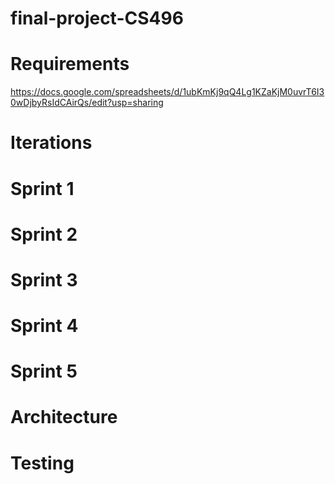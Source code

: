 # final-project-CS496

# Requirements
https://docs.google.com/spreadsheets/d/1ubKmKj9qQ4Lg1KZaKjM0uvrT6I30wDjbyRsIdCAirQs/edit?usp=sharing

# Iterations
# Sprint 1

# Sprint 2

# Sprint 3

# Sprint 4

# Sprint 5

# Architecture

# Testing
